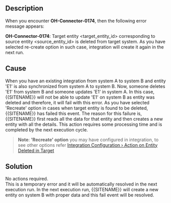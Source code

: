 ## Description

When you encounter **OH-Connector-0174**, then the following error message appears:

**OH-Connector-0174**: Target entity &lt;target_entity_id&gt; corresponding to source entity &lt;source_entity_id&gt; is deleted from target system. As you have selected re-create option in such case, integration will create it again in the next run.

## Cause

When you have an existing integration from system A to system B and entity 'E1' is also synchronized from system A to system B. Now, someone deletes 'E1' from system B and someone updates 'E1' in system A. In this case, {{SITENAME}} will not be able to update 'E1' on system B as entity was deleted and therefore, it will fail with this error. As you have selected 'Recreate' option in cases when target entity is found to be deleted, {{SITENAME}} has failed this event. The reason for this failure is, {{SITENAME}} first reads all the data for that entity and then creates a new entity with all the details. This action requires some processing time and is completed by the next execution cycle.

>**Note**: **'Recreate' option** you may have configured in integration, to see other options refer [Integration Configuration › Action on Entity Deleted in Target](../../../../integrate/integration-configuration.md#action-on-entity-deleted-in-target)

## Solution

No actions required.  
This is a temporary error and it will be automatically resolved in the next execution run. In the next execution run, {{SITENAME}} will create a new entity on system B with proper data and this fail event will be resolved.

